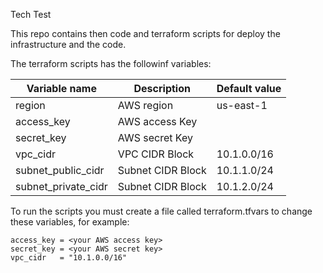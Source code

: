 Tech Test

This repo contains then code and terraform scripts for deploy the infrastructure and the code.

The terraform scripts has the followinf variables:

| Variable name      | Description        | Default value |
|--------------------|--------------------|---------------|
| region             | AWS region         | us-east-1     |
| access_key         | AWS access Key     |               |
| secret_key         | AWS secret Key     |               |
| vpc_cidr           | VPC CIDR Block     | 10.1.0.0/16   |
| subnet_public_cidr | Subnet CIDR Block  | 10.1.1.0/24   |
| subnet_private_cidr| Subnet CIDR Block  | 10.1.2.0/24   |

To run the scripts you must create a file called terraform.tfvars to change these variables, for example: 
```
access_key = <your AWS access key>
secret_key = <your AWS secret key>
vpc_cidr   = "10.1.0.0/16"
```